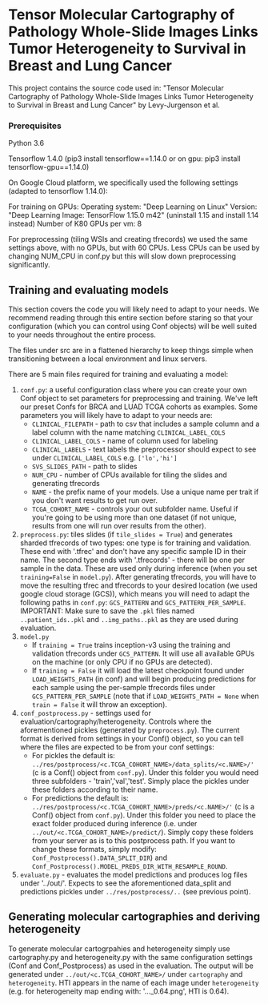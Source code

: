 
# Tensor Molecular Cartography of Pathology Whole-Slide Images Links Tumor Heterogeneity to Survival in Breast and Lung Cancer

This project contains the source code used in: "Tensor Molecular Cartography of Pathology Whole-Slide Images Links Tumor Heterogeneity to Survival in Breast and Lung Cancer" by Levy-Jurgenson et al.

### Prerequisites 

Python 3.6 

Tensorflow 1.4.0 (pip3 install tensorflow==1.14.0 or on gpu: pip3 install tensorflow-gpu==1.14.0)

On Google Cloud platform, we specifically used the following settings (adapted to tensorflow 1.14.0):

For training on GPUs:
Operating system: "Deep Learning on Linux" 
Version: "Deep Learning Image: TensorFlow 1.15.0 m42" (uninstall 1.15 and install 1.14 instead)
Number of K80 GPUs per vm: 8

For preprocessing (tiling WSIs and creating tfrecords) we used the same settings above, with no GPUs, but with 60 CPUs.
Less CPUs can be used by changing NUM_CPU in conf.py but this will slow down preprocessing significantly.  

## Training and evaluating models
This section covers the code you will likely need to adapt to your needs. We recommend reading through this entire section before staring so that your configuration (which you can control using Conf objects) will be well suited to your needs throughout the entire process. 

The files under src are in a flattened hierarchy to keep things simple when transitioning between a 
local environment and linux servers. 

There are 5 main files required for training and evaluating a model:
1. `conf.py`:
    a useful configuration class where you can create your own Conf object to set parameters for preprocessing and training. We've left our preset Confs for BRCA and LUAD TCGA cohorts as examples.
    Some parameters you will likely have to adapt to your needs are:
    * `CLINICAL_FILEPATH` - path to csv that includes a sample column and a label column with the name matching `CLINICAL_LABEL_COLS`
    * `CLINICAL_LABEL_COLS` - name of column used for labeling
    * `CLINICAL_LABELS` - text labels the preprocessor should expect to see under `CLINICAL_LABEL_COLS` e.g. `['lo','hi']`
    * `SVS_SLIDES_PATH` - path to slides
    * `NUM_CPU` - number of CPUs available for tiling the slides and generating tfrecords
    * `NAME` - the prefix name of your models. Use a unique name per trait if you don't want results to get run over.
    * `TCGA_COHORT_NAME` - controls your out subfolder name. Useful if you're going to be using more than one dataset (if not unique, results from one will run over results from the other).
2. `preprocess.py`: tiles slides (if `tile_slides = True`) and generates sharded tfrecords of two types: one type is for training and validation. These end with '.tfrec' and don't have any specific sample ID in their name. The second type ends with '.tfrecords' - there will be one per sample in the data. These are used only during inference (when you set `training=False` in `model.py`).
After generating tfrecords, you will have to move the resulting tfrec and tfrecords to your desired location (we used google cloud storage (GCS)), which means you will need to adapt the following paths in `conf.py`:
`GCS_PATTERN` and `GCS_PATTERN_PER_SAMPLE`. IMPORTANT: Make sure to save the `.pkl` files named `..patient_ids..pkl` and `..img_paths..pkl` as they are used during evaluation.
3. `model.py` 
    * If `training = True` trains inception-v3 using the training and validation tfrecords under `GCS_PATTERN`. It will use all available GPUs on the machine (or only CPU if no GPUs are detected). 
    * If `training = False` it will load the latest checkpoint found under `LOAD_WEIGHTS_PATH` (in conf) and will begin producing predictions for each sample using the per-sample tfrecords files under `GCS_PATTERN_PER_SAMPLE` (note that if `LOAD_WEIGHTS_PATH = None` when `train = False` it will throw an exception).
4. `conf_postprocess.py` - settings used for evaluation/cartography/heterogeneity. Controls where the aforementioned pickles (generated by `preprocess.py`). The current format is derived from settings in your Conf() object, so you can tell where the files are expected to be from your conf settings:
    * For pickles the default is: `../res/postprocess/<c.TCGA_COHORT_NAME>/data_splits/<c.NAME>/'` (c is a Conf() object from `conf.py`). Under this folder you would need three subfolders - 'train','val','test'. Simply place the pickles under these folders according to their name.
    * For predictions the default is: `../res/postprocess/<c.TCGA_COHORT_NAME>/preds/<c.NAME>/'` (c is a Conf() object from `conf.py`). Under this folder you need to place the exact folder produced during inference (i.e. under `../out/<c.TCGA_COHORT_NAME>/predict/`). Simply copy these folders from your server as is to this postprocess path.
If you want to change these formats, simply modify: `Conf_Postprocess().DATA_SPLIT_DIR`) and `Conf_Postprocess().MODEL_PREDS_DIR_WITH_RESAMPLE_ROUND`.
5. `evaluate.py` - evaluates the model predictions and produces log files under '../out/'. Expects to see the aforementioned data_split and predictions pickles under `../res/postprocess/..` (see previous point).


## Generating molecular cartographies and deriving heterogeneity
To generate molecular cartogrpahies and heterogeneity simply use cartography.py and heterogeneity.py with the same configuration settings (Conf and Conf_Postprocess) as used in the evaluation.
The output will be generated under `../out/<c.TCGA_COHORT_NAME>/` under `cartography` and `heterogeneity`. HTI appears in the name of each image under `heterogeneity` (e.g. for heterogeneity map ending with: '..._0.64.png', HTI is 0.64).  

